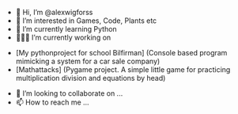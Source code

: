 - 👋 Hi, I’m @alexwigforss
- 👀 I’m interested in Games, Code, Plants etc
- 🌱 I’m currently learning Python
- 👨🏻‍💻 I’m currently working on
<ul>
  <li>[My pythonproject for school Bilfirman] (Console based program mimicking a system for a car sale company)</li>
  <li>[Mathattacks] (Pygame project. A simple little game for practicing multiplication division and equations by head)</li>
</ul> 
      
      
- 💞️ I’m looking to collaborate on ...
- 📫 How to reach me ...

<!---
alexwigforss/alexwigforss is a ✨ special ✨ repository because its `README.md` (this file) appears on your GitHub profile.
You can click the Preview link to take a look at your changes.
--->
